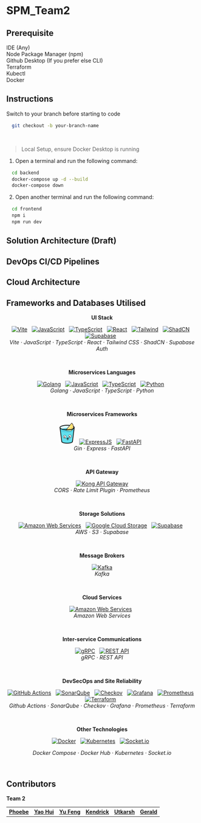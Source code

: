 # SPM_Team2

## Prerequisite
IDE (Any) <br>
Node Package Manager (npm) <br>
Github Desktop (If you prefer else CLI) <br>
Terraform <br>
Kubectl <br>
Docker <br>

## Instructions

Switch to your branch before starting to code <br>
```bash
  git checkout -b your-branch-name
```

<br>

> Local Setup, ensure Docker Desktop is running
1. Open a terminal and run the following command:
```bash
  cd backend
  docker-compose up -d --build
  docker-compose down
```
2. Open another terminal and run the following command:
```bash
  cd frontend
  npm i
  npm run dev
```

## Solution Architecture (Draft)

## DevOps CI/CD Pipelines

## Cloud Architecture

## Frameworks and Databases Utilised

<p align="center"><strong>UI Stack</strong></p>
<p align="center">
<a href="https://vitejs.dev/"><img src="https://upload.wikimedia.org/wikipedia/commons/f/f1/Vitejs-logo.svg" alt="Vite" width="40"/></a>&nbsp;&nbsp;
<a href="https://developer.mozilla.org/en-US/docs/Web/JavaScript"><img src="https://upload.wikimedia.org/wikipedia/commons/6/6a/JavaScript-logo.png" alt="JavaScript" width="40"/></a>&nbsp;&nbsp;
<a href="https://www.typescriptlang.org/"><img src="https://upload.wikimedia.org/wikipedia/commons/thumb/4/4c/Typescript_logo_2020.svg/1200px-Typescript_logo_2020.svg.png" alt="TypeScript" width="40"/></a>&nbsp;&nbsp;
<a href="https://react.dev/"><img src="https://upload.wikimedia.org/wikipedia/commons/a/a7/React-icon.svg" alt="React" width="40"/></a>&nbsp;&nbsp;
<a href="https://tailwindcss.com/"><img src="https://upload.wikimedia.org/wikipedia/commons/d/d5/Tailwind_CSS_Logo.svg" alt="Tailwind" width="50"/></a>&nbsp;&nbsp;
<a href="https://ui.shadcn.com/"><img src="https://github.com/user-attachments/assets/dd2eb75e-28c6-46e5-bb11-734e9e9a04f3" alt="ShadCN" width="30"/></a>&nbsp;&nbsp;
<a href="https://supabase.com/auth"><img src="https://www.vectorlogo.zone/logos/supabase/supabase-icon.svg" alt="Supabase" width="40"/></a>&nbsp;&nbsp;
<br>
<i>Vite · JavaScript · TypeScript · React · Tailwind CSS · ShadCN · Supabase Auth</i>
</p>
<br>

<p align="center"><strong>Microservices Languages</strong></p>
<p align="center">
<a href="https://go.dev/"><img src="https://upload.wikimedia.org/wikipedia/commons/0/05/Go_Logo_Blue.svg" alt="Golang" width="80"/></a>&nbsp;&nbsp;
<a href="https://developer.mozilla.org/en-US/docs/Web/JavaScript"><img src="https://upload.wikimedia.org/wikipedia/commons/6/6a/JavaScript-logo.png" alt="JavaScript" width="40"/></a>&nbsp;&nbsp;
<a href="https://www.typescriptlang.org/"><img src="https://upload.wikimedia.org/wikipedia/commons/thumb/4/4c/Typescript_logo_2020.svg/1200px-Typescript_logo_2020.svg.png" alt="TypeScript" width="40"/></a>&nbsp;&nbsp;
<a href="https://www.python.org/"><img src="https://upload.wikimedia.org/wikipedia/commons/thumb/c/c3/Python-logo-notext.svg/1024px-Python-logo-notext.svg.png" alt="Python" width="40"/></a>&nbsp;&nbsp;
<br>
<i>Golang · JavaScript · TypeScript · Python</i>
</p>
<br>

<p align="center"><strong>Microservices Frameworks</strong></p>
<p align="center">
<a href="https://gin-gonic.com/"><img src="https://raw.githubusercontent.com/gin-gonic/logo/master/color.png" alt="Gin" width="40"/></a>&nbsp;&nbsp;
<a href="https://expressjs.com/"><img src="https://upload.wikimedia.org/wikipedia/commons/6/64/Expressjs.png" alt="ExpressJS" width="100"/></a>&nbsp;&nbsp;
<a href="https://fastapi.tiangolo.com/"><img src="https://upload.wikimedia.org/wikipedia/commons/1/1a/FastAPI_logo.svg" alt="FastAPI" width="120"/></a>&nbsp;&nbsp;
<br>
<i>Gin · Express · FastAPI</i>
</p>
<br>

<p align="center"><strong>API Gateway</strong></p>
<p align="center">
<a href="https://konghq.com/"><img src="https://konghq.com/wp-content/uploads/2018/08/kong-combination-mark-color-256px.png" alt="Kong API Gateway" width="88"/></a>
<br>
<i>CORS · Rate Limit Plugin · Prometheus</i>
</p>
<br>  

<p align="center"><strong>Storage Solutions</strong></p>  
<p align="center">
<a href="https://cloud.google.com/storage/"><img src="https://upload.wikimedia.org/wikipedia/commons/9/93/Amazon_Web_Services_Logo.svg" alt="Amazon Web Services" width="70"/></a>&nbsp;&nbsp;
<a href="https://cloud.google.com/storage/"><img src="https://upload.wikimedia.org/wikipedia/commons/b/bc/Amazon-S3-Logo.svg" alt="Google Cloud Storage" width="40"/></a>&nbsp;&nbsp;
<a href="https://supabase.com/"><img src="https://www.vectorlogo.zone/logos/supabase/supabase-icon.svg" alt="Supabase" width="40" /></a>&nbsp;&nbsp;
<br>
<i>AWS · S3 · Supabase</i>
</p>
<br> 

<p align="center"><strong>Message Brokers</strong></p>
<p align="center">
<a href="https://kafka.apache.org/"><img src="https://upload.wikimedia.org/wikipedia/commons/0/01/Apache_Kafka_logo.svg" alt="Kafka" width="25"/></a>
<br>
<i>Kafka</i>
</p>
<br> 

<p align="center"><strong>Cloud Services</strong></p>
<p align="center">
<a href="https://cloud.google.com/storage/"><img src="https://upload.wikimedia.org/wikipedia/commons/9/93/Amazon_Web_Services_Logo.svg" alt="Amazon Web Services" width="70"/></a>&nbsp;&nbsp;
<br>
<i>Amazon Web Services</i>
</p> 
<br>

<p align="center"><strong>Inter-service Communications</strong></p>
<p align="center">
<a href="https://grpc.io/"><img src="https://grpc.io/img/logos/grpc-icon-color.png" alt="gRPC" width="60"/></a>&nbsp;&nbsp;
<a href="https://restfulapi.net/"><img src="https://keenethics.com/wp-content/uploads/2022/01/rest-api-1.svg" alt="REST API" width="100"/></a>
<br>
<i>gRPC · REST API</i>
</p> 
<br>

<p align="center"><strong>DevSecOps and Site Reliability</strong></p>
<p align="center">
<a href="https://github.com/features/actions"><img src="https://github.com/user-attachments/assets/84046b86-7745-4ddd-8c36-b39b6a9ead91" alt="GitHub Actions" width="60"/></a>&nbsp;&nbsp;
<a href="https://grafana.com/"><img src="https://upload.wikimedia.org/wikipedia/commons/e/e6/Sonarqube-48x200.png" alt="SonarQube" width="130"/></a>&nbsp;&nbsp;
<a href="https://grafana.com/"><img src="https://github.com/user-attachments/assets/cd9f1fa6-5410-4407-81b3-d7cc28c79a75" alt="Checkov" width="100"/></a>&nbsp;&nbsp;
<a href="https://grafana.com/"><img src="https://upload.wikimedia.org/wikipedia/commons/a/a1/Grafana_logo.svg" alt="Grafana" width="60"/></a>&nbsp;&nbsp;
<a href="https://prometheus.io/"><img src="https://upload.wikimedia.org/wikipedia/commons/3/38/Prometheus_software_logo.svg" alt="Prometheus" width="60"/></a>&nbsp;&nbsp;
<a href="https://www.terraform.io/"><img src="https://upload.wikimedia.org/wikipedia/commons/0/04/Terraform_Logo.svg" alt="Terraform" width="150"/></a>&nbsp;&nbsp;
<br>
<i>Github Actions · SonarQube · Checkov · Grafana · Prometheus · Terraform</i>
</p> 
<br>

<p align="center"><strong>Other Technologies</strong></p>
<p align="center">
<a href="https://www.docker.com/"><img src="https://upload.wikimedia.org/wikipedia/commons/4/4e/Docker_%28container_engine%29_logo.svg" alt="Docker" width="150"/></a>&nbsp;&nbsp;
<a href="https://kubernetes.io/"><img src="https://upload.wikimedia.org/wikipedia/commons/6/67/Kubernetes_logo.svg" alt="Kubernetes" width="180"/></a>&nbsp;&nbsp;
<a href="https://socket.io/"><img src="https://upload.wikimedia.org/wikipedia/commons/9/96/Socket-io.svg" alt="Socket.io" width="40"/></a>&nbsp;&nbsp;
</p>
<p align="center">
<i>Docker Compose · Docker Hub · Kubernetes · Socket.io</i>
</p>
<br> 

## Contributors

**Team 2**

<div align="center">
    <table>
        <tr>
            <th><a href="https://www.linkedin.com/in/ryanbangras/">Phoebe</a></th>
            <th><a href="https://www.linkedin.com/in/saurabh-maskara/">Yao Hui</a></th>
            <th><a href="https://www.linkedin.com/in/saurabh-maskara/">Yu Feng</a></th>
            <th><a href="https://www.linkedin.com/in/kendrick-poon/">Kendrick</a></th>
            <th><a href="https://www.linkedin.com/in/kevin-tan-513a9b207/">Utkarsh</a></th>
            <th><a href="https://www.linkedin.com/in/ewan-lim-chee-chong/">Gerald</a></th>
        </tr>
        <!-- <tr>
            <td><img src="https://github.com/user-attachments/assets/80d01dda-0d39-4648-b695-5ed0367d2777" alt="Ryan" width="120" height="120" style="display:block; margin:0 auto;"></td>
            <td><img src="https://github.com/user-attachments/assets/aa289832-1d5d-4a4c-b8dc-15732eebc691" alt="Saurabh" width="120" height="120" style="display:block; margin: 0 auto;"></td>
            <td><img src="https://github.com/user-attachments/assets/fc41231a-1d80-4fdc-9c08-b89ead1b6b20" alt="Kendrick" width="120" height="120" style="display:block; margin: 0 auto;"></td>
            <td><img src="https://github.com/user-attachments/assets/47010ac4-2697-48bd-9083-7f6e91c0e49e" alt="Kevin" width="120" height="120" style="display:block; margin: 0 auto;"</td>
            <td><img src="https://github.com/user-attachments/assets/36147165-6866-489c-9642-bf9dd37590f2" alt="Ewan" width="120" height="120" style="display:block; margin: 0 auto;"></td>
        </tr> -->
    </table>
</div>

